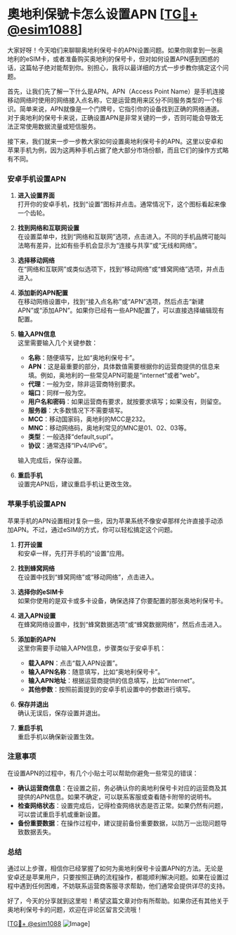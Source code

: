 # 奧地利保號卡怎么设置APN [[TG💪+ @esim1088](https://t.me/s/esim1088)]

大家好呀！今天咱们来聊聊奥地利保号卡的APN设置问题。如果你刚拿到一张奥地利的eSIM卡，或者准备购买奥地利的保号卡，但对如何设置APN感到困惑的话，这篇帖子绝对能帮到你。别担心，我将以最详细的方式一步步教你搞定这个问题。

首先，让我们先了解一下什么是APN。APN（Access Point Name）是手机连接移动网络时使用的网络接入点名称，它是运营商用来区分不同服务类型的一个标识。简单来说，APN就像是一个门牌号，它指引你的设备找到正确的网络通道。对于奥地利的保号卡来说，正确设置APN是非常关键的一步，否则可能会导致无法正常使用数据流量或短信服务。

接下来，我们就来一步一步教大家如何设置奥地利保号卡的APN。这里以安卓和苹果手机为例，因为这两种手机占据了绝大部分市场份额，而且它们的操作方式略有不同。

### 安卓手机设置APN

1. **进入设置界面**  
   打开你的安卓手机，找到“设置”图标并点击。通常情况下，这个图标看起来像一个齿轮。

2. **找到网络和互联网设置**  
   在设置菜单中，找到“网络和互联网”选项，点击进入。不同的手机品牌可能叫法略有差异，比如有些手机会显示为“连接与共享”或“无线和网络”。

3. **选择移动网络**  
   在“网络和互联网”或类似选项下，找到“移动网络”或“蜂窝网络”选项，并点击进入。

4. **添加新的APN配置**  
   在移动网络设置中，找到“接入点名称”或“APN”选项，然后点击“新建APN”或“添加APN”。如果你已经有一些APN配置了，可以直接选择编辑现有配置。

5. **输入APN信息**  
   这里需要输入几个关键参数：
   - **名称**：随便填写，比如“奥地利保号卡”。
   - **APN**：这是最重要的部分，具体数值需要根据你的运营商提供的信息来填。例如，奥地利的一些常见APN可能是“internet”或者“web”。
   - **代理**：一般为空，除非运营商特别要求。
   - **端口**：同样一般为空。
   - **用户名和密码**：如果运营商有要求，就按要求填写；如果没有，则留空。
   - **服务器**：大多数情况下不需要填写。
   - **MCC**：移动国家码，奥地利的MCC是232。
   - **MNC**：移动网络码，奥地利常见的MNC是01、02、03等。
   - **类型**：一般选择“default,supl”。
   - **协议**：通常选择“IPv4/IPv6”。
   
   输入完成后，保存设置。

6. **重启手机**  
   设置完APN后，建议重启手机让更改生效。

### 苹果手机设置APN

苹果手机的APN设置相对复杂一些，因为苹果系统不像安卓那样允许直接手动添加APN。不过，通过eSIM的方式，你可以轻松搞定这个问题。

1. **打开设置**  
   和安卓一样，先打开手机的“设置”应用。

2. **找到蜂窝网络**  
   在设置中找到“蜂窝网络”或“移动网络”，点击进入。

3. **选择你的eSIM卡**  
   如果你使用的是双卡或多卡设备，确保选择了你要配置的那张奥地利保号卡。

4. **进入APN设置**  
   在蜂窝网络设置中，找到“蜂窝数据选项”或“蜂窝数据网络”，然后点击进入。

5. **添加新的APN**  
   这里你需要手动输入APN信息，步骤类似于安卓手机：
   - **载入APN**：点击“载入APN设置”。
   - **输入APN名称**：随意填写，比如“奥地利保号卡”。
   - **输入APN地址**：根据运营商提供的信息填写，比如“internet”。
   - **其他参数**：按照前面提到的安卓手机设置中的参数进行填写。

6. **保存并退出**  
   确认无误后，保存设置并退出。

7. **重启手机**  
   重启手机以确保新设置生效。

### 注意事项

在设置APN的过程中，有几个小贴士可以帮助你避免一些常见的错误：

- **确认运营商信息**：在设置之前，务必确认你的奥地利保号卡对应的运营商及其提供的APN信息。如果不确定，可以联系客服或查看随卡附带的说明书。
- **检查网络状态**：设置完成后，记得检查网络状态是否正常。如果仍然有问题，可以尝试重启手机或重新设置。
- **备份重要数据**：在操作过程中，建议提前备份重要数据，以防万一出现问题导致数据丢失。

### 总结

通过以上步骤，相信你已经掌握了如何为奥地利保号卡设置APN的方法。无论是安卓还是苹果用户，只要按照正确的流程操作，都能顺利解决问题。如果在设置过程中遇到任何困难，不妨联系运营商客服寻求帮助，他们通常会提供详尽的支持。

好了，今天的分享就到这里啦！希望这篇文章对你有所帮助。如果你还有其他关于奥地利保号卡的问题，欢迎在评论区留言交流哦！

[[TG💪+ @esim1088](https://t.me/s/esim1088) ![Image](https://i.postimg.cc/4NQfJmqS/Snipaste-2025-05-13-00-14-12.png)]